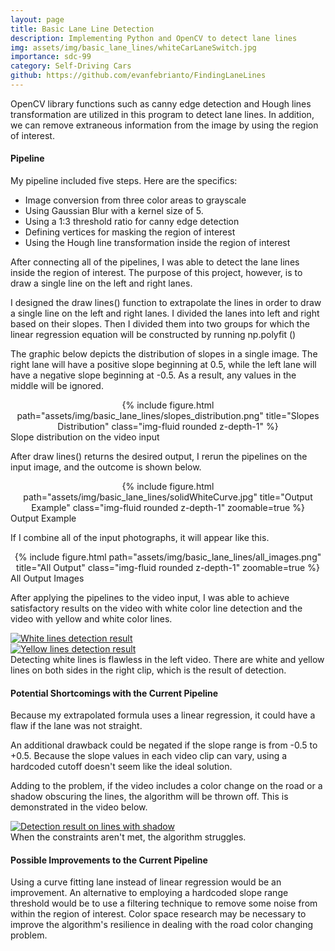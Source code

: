 ```yaml
---
layout: page
title: Basic Lane Line Detection
description: Implementing Python and OpenCV to detect lane lines
img: assets/img/basic_lane_lines/whiteCarLaneSwitch.jpg
importance: sdc-99
category: Self-Driving Cars
github: https://github.com/evanfebrianto/FindingLaneLines
---
```


<!-- VIDEO LINKS
https://youtu.be/zbxr5MJNSU8 "Solid White Video Output"
https://youtu.be/vj48U4v-hig "Solid Yellow Video Output"
https://youtu.be/VJY4PSqq33M "Challenge Video Output"
 -->

OpenCV library functions such as canny edge detection and Hough lines transformation are utilized in this program to detect lane lines. In addition, we can remove extraneous information from the image by using the region of interest.

#### **Pipeline**

My pipeline included five steps. Here are the specifics:
* Image conversion from three color areas to grayscale
* Using Gaussian Blur with a kernel size of 5.
* Using a 1:3 threshold ratio for canny edge detection
* Defining vertices for masking the region of interest
* Using the Hough line transformation inside the region of interest

After connecting all of the pipelines, I was able to detect the lane lines inside the region of interest. The purpose of this project, however, is to draw a single line on the left and right lanes.

I designed the draw lines() function to extrapolate the lines in order to draw a single line on the left and right lanes. I divided the lanes into left and right based on their slopes. Then I divided them into two groups for which the linear regression equation will be constructed by running np.polyfit ()

The graphic below depicts the distribution of slopes in a single image. The right lane will have a positive slope beginning at 0.5, while the left lane will have a negative slope beginning at -0.5. As a result, any values in the middle will be ignored.

<div class="row">
    <div class="col-sm mt-3 mt-md-0" align="center">
        {% include figure.html path="assets/img/basic_lane_lines/slopes_distribution.png" title="Slopes Distribution" class="img-fluid rounded z-depth-1" %}
    </div>
</div>
<div class="caption">
    Slope distribution on the video input
</div>

After draw lines() returns the desired output, I rerun the pipelines on the input image, and the outcome is shown below.

<div class="row">
    <div class="col-sm mt-3 mt-md-0" align="center">
        {% include figure.html path="assets/img/basic_lane_lines/solidWhiteCurve.jpg" title="Output Example" class="img-fluid rounded z-depth-1" zoomable=true %}
    </div>
</div>
<div class="caption">
    Output Example
</div>

If I combine all of the input photographs, it will appear like this.

<div class="row">
    <div class="col-sm mt-3 mt-md-0" align="center">
        {% include figure.html path="assets/img/basic_lane_lines/all_images.png" title="All Output" class="img-fluid rounded z-depth-1" zoomable=true %}
    </div>
</div>
<div class="caption">
    All Output Images
</div>

<!-- [![Test Video](/../../../assets/img/basic_lane_lines/test_images_output/solidWhiteRight.jpg)](https://youtu.be/zbxr5MJNSU8 "Video Output") -->

After applying the pipelines to the video input, I was able to achieve satisfactory results on the video with white color line detection and the video with yellow and white color lines.

<div class="row">
    <div class="col-sm-6 mt-3 mt-md-0">
        <a href="https://youtu.be/zbxr5MJNSU8" title="White lines detection result">
            <img src="../../../assets/img/basic_lane_lines/out_white.png" alt="White lines detection result" class="img-fluid rounded z-depth-1"/>
        </a>
    </div>
    <div class="col-sm-6 mt-3 mt-md-0">
        <a href="https://youtu.be/vj48U4v-hig" title="Yellow lines detection result">
            <img src="../../../assets/img/basic_lane_lines/out_yellow.png" alt="Yellow lines detection result" class="img-fluid rounded z-depth-1"/>
        </a>
    </div>
</div>
<div class="caption">
    Detecting white lines is flawless in the left video. There are white and yellow lines on both sides in the right clip, which is the result of detection.
</div>

#### **Potential Shortcomings with the Current Pipeline**

Because my extrapolated formula uses a linear regression, it could have a flaw if the lane was not straight.

An additional drawback could be negated if the slope range is from -0.5 to +0.5. Because the slope values in each video clip can vary, using a hardcoded cutoff doesn't seem like the ideal solution.

Adding to the problem, if the video includes a color change on the road or a shadow obscuring the lines, the algorithm will be thrown off. This is demonstrated in the video below.

<div class="col-sm mt-3 mt-md-0">
    <a href="https://youtu.be/VJY4PSqq33M" title="Detection result on lines with shadow">
        <img src="../../../assets/img/basic_lane_lines/out_challenge.png" alt="Detection result on lines with shadow" class="img-fluid rounded z-depth-1"/>
    </a>
</div>
<div class="caption">
    When the constraints aren't met, the algorithm struggles.
</div>

#### **Possible Improvements to the Current Pipeline**

Using a curve fitting lane instead of linear regression would be an improvement. An alternative to employing a hardcoded slope range threshold would be to use a filtering technique to remove some noise from within the region of interest. Color space research may be necessary to improve the algorithm's resilience in dealing with the road color changing problem.